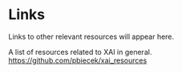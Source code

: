 # Links
Links to other relevant resources will appear here.

A list of resources related to XAI in general.
https://github.com/pbiecek/xai_resources


